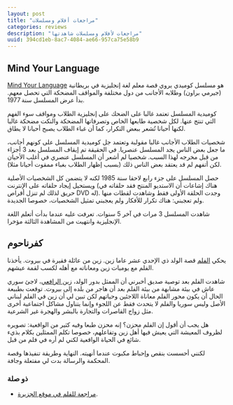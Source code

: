 ```yaml
---
layout: post
title: "مراجعات أفلام ومسلسلات"
categories: reviews
description: "مراجعات لأفلام ومسلسلات شاهدتها"
uuid: 394cd1eb-8ac7-4084-ae66-957ca75e58b9
---
```


## Mind Your Language


[Mind Your Language](https://en.wikipedia.org/wiki/Mind_Your_Language) هو مسلسل كوميدي يروي قصة معلم لغة إنجليزية في بريطانية (جيرمي براون) وطلابه الأجانب من دول مختلفة والمواقف المضحكة التي تحصل معهم. بدأ عرض المسلسل سنة 1977.

كوميدية المسلسل تعتمد غالبا على الضحك على إنجليزية الطلاب ومواقف سوء الفهم التي تنتج عنها. لكل شخصية طابعها الخاص وتصرفاتها المضحكة والنكت مضحكة غالبا لكنها أحيانا تُشعر ببعض التكرار، كما أن غباء الطلاب يصبح أحيانا لا يطاق.

شخصيات الطلاب الأجانب غالبا مقولبة وتعتمد جل كوميدية المسلسل على كونهم أجانب، ما جعل بعض الناس يجد المسلسل عنصريا.
في الحقيقة تم إيقاف المسلسل بعد 3 أجزاء من قبل مخرجه لهذا السبب. شخصيا لم أشعر أن المسلسل عنصري في أغلب الأحيان لكن أتفهم لم قد يعتقد بعض الناس ذلك (بسبب إظهار الطلاب بغباء ممقوت أحيانا مثلا).

حصل المسلسل على جزء رابع لاحقا سنة 1985 لكنه لا يتضمن كل الشخصيات الأصلية ويستحيل إيجاد حلقاته على الإنترنت (هناك إشاعات أن الاستديو المنتج فقد حلقاته في حريق لذلك لم تنزل أقراص DVD له). وجدت الحلقة الأولى فقط وشاهدت لقطات منها ولم تعجبني: هناك تكرار للأفكار ولم يعجبني تمثيل الشخصيات، خصوصا الجديدة.

شاهدت المسلسل 3 مرات في آخر 5 سنوات. تعرفت عليه عندما بدأت أتعلم اللغة الإنجليزية وانتهيت من المشاهدة الثالثة مؤخرا.

## كفرناحوم

يحكي [الفلم](https://ar.wikipedia.org/wiki/%D9%83%D9%81%D8%B1%D9%86%D8%A7%D8%AD%D9%88%D9%85_(%D9%81%D9%8A%D9%84%D9%85))
قصة الولد ذي الإحدي عشر عاما زين. زين من عائلة فقيرة في بيروت.
يأخذنا الفلم مع يوميات زين ومعاناته مع أهله لكسب لقمة عيشهم.

شاهدت الفلم بعد توصية صديق أخبرني أن الممثل بدور الولد، [زين الرافعي](https://ar.wikipedia.org/wiki/%D8%B2%D9%8A%D9%86_%D8%A7%D9%84%D8%B1%D8%A7%D9%81%D8%B9%D9%8A)،
لاجئ سوري عاش في بيئة مشابهة من بيئة الفلم بعد أن هاجر من بلده إلى بيروت. توقعت بطبيعة الحال
أن يكون محور الفلم معاناة اللاجئين وحياتهم لكن تبين لي أن زين في الفلم لبناني الأصل وليس سوريا
والفلم لا يتحدث فقط عن اللجوء وإنما يتناول مشاكل اجتماعية أخرى
مثل زواج القاصرات والتجارة بالبشر والهجرة غير الشرعية.

هل يجب أن أقول إن الفلم محزن؟ إنه محزن طبعا وفيه كثير من الواقعية:
تصويره لظروف المعيشة التي يعيش فيها أهل زين وتفاعلهم، خصوصا تكلم الممثلين
بكلام بذيء شائع في الحياة الواقعية لكني لم أره في فلم من قبل.

لكنني أحسست بنقص وإحباط مكبوت عندما أنهيته. النهاية وطريقة تنفيذها وقصة المحكمة والرسالة بدت لي مفتعلة وجافة.

### ذو صلة

- [مراجعة للفلم في موقع الجزيرة](https://www.aljazeera.net/blogs/2019/3/28/%D9%85%D8%A7-%D9%82%D8%A7%D9%84%D9%87-%D9%81%D9%8A%D9%84%D9%85-%D9%83%D9%81%D8%B1%D9%86%D8%A7%D8%AD%D9%88%D9%85).
